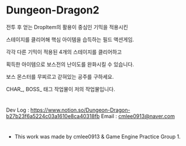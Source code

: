 # Dungeon-Dragon2
전투 후 얻는 DropItem의 활용이 중심인 기믹을 적용시킨

스테이지를 클리어해 핵심 아이템을 습득하는 필드 액션게임.

각각 다른 기믹이 적용된 4개의 스테이지를 클리어하고

획득한 아이템으로 보스전의 난이도를 완화시킬 수 있습니다.

보스 몬스터를 무찌르고 갇혀있는 공주를 구하세요.

CHAR_, BOSS_ 태그 작업물이 저의 작업물입니다.
#
Dev Log : https://www.notion.so/Dungeon-Dragon-b27b23f6a5224c03a1610e8ca40318fb 
Email : cmlee0913@naver.com
#
- This work was made by cmlee0913 & Game Engine Practice Group 1.
